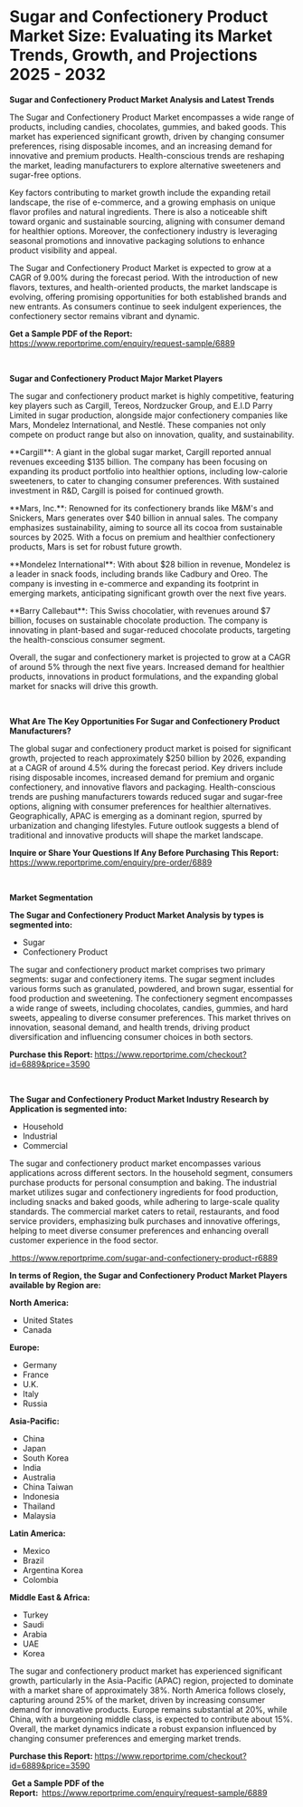<p><h1>Sugar and Confectionery Product Market Size: Evaluating its Market Trends, Growth, and Projections 2025 - 2032</h1></p><p><strong>Sugar and Confectionery Product Market Analysis and Latest Trends</strong></p>
<p><p>The Sugar and Confectionery Product Market encompasses a wide range of products, including candies, chocolates, gummies, and baked goods. This market has experienced significant growth, driven by changing consumer preferences, rising disposable incomes, and an increasing demand for innovative and premium products. Health-conscious trends are reshaping the market, leading manufacturers to explore alternative sweeteners and sugar-free options.</p><p>Key factors contributing to market growth include the expanding retail landscape, the rise of e-commerce, and a growing emphasis on unique flavor profiles and natural ingredients. There is also a noticeable shift toward organic and sustainable sourcing, aligning with consumer demand for healthier options. Moreover, the confectionery industry is leveraging seasonal promotions and innovative packaging solutions to enhance product visibility and appeal.</p><p>The Sugar and Confectionery Product Market is expected to grow at a CAGR of 9.00% during the forecast period. With the introduction of new flavors, textures, and health-oriented products, the market landscape is evolving, offering promising opportunities for both established brands and new entrants. As consumers continue to seek indulgent experiences, the confectionery sector remains vibrant and dynamic.</p></p>
<p><strong>Get a Sample PDF of the Report:&nbsp;</strong> <a href="https://www.reportprime.com/enquiry/request-sample/6889?utm_campaign=4578&utm_medium=2&utm_source=Github&utm_content=ia&utm_term=17052025&utm_id=sugar-and-confectionery-product">https://www.reportprime.com/enquiry/request-sample/6889</a></p>
<p>&nbsp;</p>
<p><strong>Sugar and Confectionery Product Major Market Players</strong></p>
<p><p>The sugar and confectionery product market is highly competitive, featuring key players such as Cargill, Tereos, Nordzucker Group, and E.I.D Parry Limited in sugar production, alongside major confectionery companies like Mars, Mondelez International, and Nestlé. These companies not only compete on product range but also on innovation, quality, and sustainability.</p><p>**Cargill**: A giant in the global sugar market, Cargill reported annual revenues exceeding $135 billion. The company has been focusing on expanding its product portfolio into healthier options, including low-calorie sweeteners, to cater to changing consumer preferences. With sustained investment in R&D, Cargill is poised for continued growth.</p><p>**Mars, Inc.**: Renowned for its confectionery brands like M&M's and Snickers, Mars generates over $40 billion in annual sales. The company emphasizes sustainability, aiming to source all its cocoa from sustainable sources by 2025. With a focus on premium and healthier confectionery products, Mars is set for robust future growth.</p><p>**Mondelez International**: With about $28 billion in revenue, Mondelez is a leader in snack foods, including brands like Cadbury and Oreo. The company is investing in e-commerce and expanding its footprint in emerging markets, anticipating significant growth over the next five years.</p><p>**Barry Callebaut**: This Swiss chocolatier, with revenues around $7 billion, focuses on sustainable chocolate production. The company is innovating in plant-based and sugar-reduced chocolate products, targeting the health-conscious consumer segment.</p><p>Overall, the sugar and confectionery market is projected to grow at a CAGR of around 5% through the next five years. Increased demand for healthier products, innovations in product formulations, and the expanding global market for snacks will drive this growth.</p></p>
<p>&nbsp;</p>
<p><strong>What Are The Key Opportunities For Sugar and Confectionery Product Manufacturers?</strong></p>
<p><p>The global sugar and confectionery product market is poised for significant growth, projected to reach approximately $250 billion by 2026, expanding at a CAGR of around 4.5% during the forecast period. Key drivers include rising disposable incomes, increased demand for premium and organic confectionery, and innovative flavors and packaging. Health-conscious trends are pushing manufacturers towards reduced sugar and sugar-free options, aligning with consumer preferences for healthier alternatives. Geographically, APAC is emerging as a dominant region, spurred by urbanization and changing lifestyles. Future outlook suggests a blend of traditional and innovative products will shape the market landscape.</p></p>
<p><strong>Inquire or Share Your Questions If Any Before Purchasing This Report:</strong> <a href="https://www.reportprime.com/enquiry/pre-order/6889?utm_campaign=4578&utm_medium=2&utm_source=Github&utm_content=ia&utm_term=17052025&utm_id=sugar-and-confectionery-product">https://www.reportprime.com/enquiry/pre-order/6889</a></p>
<p>&nbsp;</p>
<p><strong>Market Segmentation</strong></p>
<p><strong>The Sugar and Confectionery Product Market Analysis by types is segmented into:</strong></p>
<p><ul><li>Sugar</li><li>Confectionery Product</li></ul></p>
<p><p>The sugar and confectionery product market comprises two primary segments: sugar and confectionery items. The sugar segment includes various forms such as granulated, powdered, and brown sugar, essential for food production and sweetening. The confectionery segment encompasses a wide range of sweets, including chocolates, candies, gummies, and hard sweets, appealing to diverse consumer preferences. This market thrives on innovation, seasonal demand, and health trends, driving product diversification and influencing consumer choices in both sectors.</p></p>
<p><strong>Purchase this Report:&nbsp;</strong><a href="https://www.reportprime.com/checkout?id=6889&price=3590&utm_campaign=4578&utm_medium=2&utm_source=Github&utm_content=ia&utm_term=17052025&utm_id=sugar-and-confectionery-product">https://www.reportprime.com/checkout?id=6889&price=3590</a></p>
<p>&nbsp;</p>
<p><strong>The Sugar and Confectionery Product Market Industry Research by Application is segmented into:</strong></p>
<p><ul><li>Household</li><li>Industrial</li><li>Commercial</li></ul></p>
<p><p>The sugar and confectionery product market encompasses various applications across different sectors. In the household segment, consumers purchase products for personal consumption and baking. The industrial market utilizes sugar and confectionery ingredients for food production, including snacks and baked goods, while adhering to large-scale quality standards. The commercial market caters to retail, restaurants, and food service providers, emphasizing bulk purchases and innovative offerings, helping to meet diverse consumer preferences and enhancing overall customer experience in the food sector.</p></p>
<p><a href="https://www.reportprime.com/sugar-and-confectionery-product-r6889?utm_campaign=4578&utm_medium=2&utm_source=Github&utm_content=ia&utm_term=17052025&utm_id=sugar-and-confectionery-product">&nbsp;https://www.reportprime.com/sugar-and-confectionery-product-r6889</a></p>
<p><strong>In terms of Region, the Sugar and Confectionery Product Market Players available by Region are:</strong></p>
<p>
    <p> <strong> North America: </strong>
        <ul>
            <li>United States</li>
            <li>Canada</li>
        </ul>
        </p> 
    <p> <strong> Europe: </strong>
        <ul>
            <li>Germany</li>
            <li>France</li>
            <li>U.K.</li>
            <li>Italy</li>
            <li>Russia</li>
        </ul>
        </p> 
    <p> <strong> Asia-Pacific: </strong>
        <ul>
            <li>China</li>
            <li>Japan</li>
            <li>South Korea</li>
            <li>India</li>
            <li>Australia</li>
            <li>China Taiwan</li>
            <li>Indonesia</li>
            <li>Thailand</li>
            <li>Malaysia</li>
        </ul>
        </p> 
    <p> <strong> Latin America: </strong>
        <ul>
            <li>Mexico</li>
            <li>Brazil</li>
            <li>Argentina Korea</li>
            <li>Colombia</li>
        </ul>
        </p> 
    <p> <strong> Middle East & Africa: </strong>
        <ul>
            <li>Turkey</li>
            <li>Saudi</li>
            <li>Arabia</li>
            <li>UAE</li>
            <li>Korea</li>
        </ul>
    </p>
    </p>
<p><p>The sugar and confectionery product market has experienced significant growth, particularly in the Asia-Pacific (APAC) region, projected to dominate with a market share of approximately 38%. North America follows closely, capturing around 25% of the market, driven by increasing consumer demand for innovative products. Europe remains substantial at 20%, while China, with a burgeoning middle class, is expected to contribute about 15%. Overall, the market dynamics indicate a robust expansion influenced by changing consumer preferences and emerging market trends.</p></p>
<p><strong>Purchase this Report: </strong><a href="https://www.reportprime.com/checkout?id=6889&price=3590&utm_campaign=4578&utm_medium=2&utm_source=Github&utm_content=ia&utm_term=17052025&utm_id=sugar-and-confectionery-product">https://www.reportprime.com/checkout?id=6889&price=3590</a></p>
<p>&nbsp;<strong>Get a Sample PDF of the Report:&nbsp;&nbsp;</strong><a href="https://www.reportprime.com/enquiry/request-sample/6889?utm_campaign=4578&utm_medium=2&utm_source=Github&utm_content=ia&utm_term=17052025&utm_id=sugar-and-confectionery-product">https://www.reportprime.com/enquiry/request-sample/6889</a></p>
<p><strong></strong></p>
<p><p></p><p></p><p></p></p>